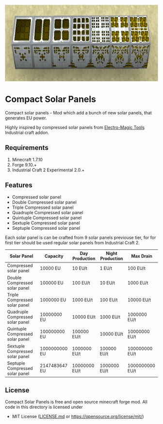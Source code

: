 <p align="center">
  <img width="1004" height="251" src="https://github.com/Maksasj/RadioboosMinecraftMods/blob/master/CompactSolarPanels/docs/compactSolarPanels.png">
</p>


# Compact Solar Panels
Compact solar panels - Mod which add a bunch of new solar panels, that generates EU power. 

Highly inspired by compressed solar panels from [Electro-Magic Tools](https://www.curseforge.com/minecraft/mc-mods/electro-magic-tools) Industrial craft addon.

## Requirements
1. Minecraft 1.7.10
2. Forge 9.10.+
3. Industrial Craft 2 Experimental 2.0.+

## Features
- Compressed solar panel
- Double Compressed solar panel
- Triple Compressed solar panel
- Quadruple Compressed solar panel
- Quintuple Compressed solar panel
- Sextuple Compressed solar panel
- Septuple Compressed solar panel

Each solar panel is can be crafted from 9 solar panels previouse tier, for for first tier should be used regular solar panels from Industrial Craft 2.

| Solar Panel | Capacity | Day Production | Night Production | Max Drain |
| ----------------------------------| ---------------- | -------------- | -------------- | -------------- |
| Compressed solar panel            | 10000 EU         | 10 EU/t        | 1 EU/t         | 100 EU/t       |
| Double Compressed solar panel     | 100000 EU        | 100 EU/t       | 10 EU/t        | 1000 EU/t      |
| Triple Compressed solar panel     | 1000000 EU       | 1000 EU/t      | 100 EU/t       | 10000 EU/t     |
| Quadruple Compressed solar panel  | 10000000 EU      | 10000 EU/t     | 1000 EU/t      | 1000000 EU/t   |
| Quintuple Compressed solar panel  | 100000000 EU     | 100000 EU/t    | 10000 EU/t     | 10000000 EU/t  |
| Sextuple Compressed solar panel   | 1000000000 EU    | 1000000 EU/t   | 100000 EU/t    | 100000000 EU/t |
| Septuple Compressed solar panel   | 2147483647 EU    | 10000000 EU/t  | 1000000 EU/t   | 1000000000 EU/t|

## License
Compact Solar Panels is free and open source minecraft forge mod. All code in this directory is licensed under
- MIT License ([LICENSE.md](https://github.com/Maksasj/RadioboosMinecraftMods/blob/master/CompactSolarPanels/LICENSE.md) or https://opensource.org/license/mit/)